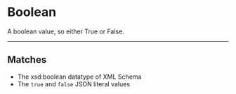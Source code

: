 # Boolean

A boolean value, so either True or False.

---
## Matches
- The xsd:boolean datatype of XML Schema
- The `true` and `false` JSON literal values

